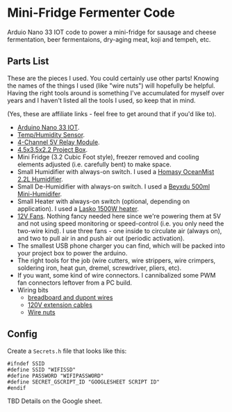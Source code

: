 # Mini-Fridge Fermenter Code

Arduio Nano 33 IOT code to power a mini-fridge for sausage and cheese fermentation, beer fermentaions, dry-aging meat, koji and tempeh, etc.

## Parts List

These are the pieces I used. You could certainly use other parts! Knowing the names of the things I used (like "wire nuts") will hopefully be helpful. Having the right tools around is something I've accumulated for myself over years and I haven't listed all the tools I used, so keep that in mind.

(Yes, these are affiliate links - feel free to get around that if you'd like to).

- [Arduino Nano 33 IOT](https://store.arduino.cc/usa/nano-33-iot).
- [Temp/Humidity Sensor](https://www.amazon.com/gp/product/B0795F19W6?ie=UTF8&psc=1&linkCode=ll1&tag=lukrym-20&linkId=b486d25ab6e4b8790191439777602fc0&language=en_US&ref_=as_li_ss_tl).
- [4-Channel 5V Relay Module](https://www.amazon.com/gp/product/B00KTEN3TM?ie=UTF8&psc=1&linkCode=ll1&tag=lukrym-20&linkId=ff5f6f848a3d0b86bc1fc15f77313c02&language=en_US&ref_=as_li_ss_tl).
- [4.5x3.5x2.2 Project Box](https://www.amazon.com/gp/product/B083H9FNRT?ie=UTF8&psc=1&linkCode=ll1&tag=lukrym-20&linkId=cb9c5620ddc8028527556253d6c852c3&language=en_US&ref_=as_li_ss_tl).
- Mini Fridge (3.2 Cubic Foot style), freezer removed and cooling elements adjusted (i.e. carefully bent) to make space.
- Small Humidifier with always-on switch. I used a [Homasy OceanMist 2.2L Humidifier](https://www.amazon.com/gp/product/B07RZSBSHJ?ie=UTF8&psc=1&linkCode=ll1&tag=lukrym-20&linkId=87576ba18dd32a623d075564934d3fa7&language=en_US&ref_=as_li_ss_tl).
- Small De-Humidifier with always-on switch. I used a [Beyxdu 500ml Mini-Humidifer](https://www.amazon.com/gp/product/B08GZ5X3LS?ie=UTF8&psc=1&linkCode=ll1&tag=lukrym-20&linkId=87047495e5704d8dc332e4ea6d7e05ae&language=en_US&ref_=as_li_ss_tl).
- Small Heater with always-on switch (optional, depending on application). I used a [Lasko 1500W heater](https://www.amazon.com/Lasko-754201-Portable-Protection-Thermostat/dp/B087YRL86Q?dchild=1&keywords=ceramic+heater&qid=1619153468&s=home-garden&sr=1-4&linkCode=ll1&tag=lukrym-20&linkId=d18bfffbd270714eb13e09005a7b5c92&language=en_US&ref_=as_li_ss_tl).
- [12V Fans](https://www.amazon.com/gp/product/B002YFSHPY?ie=UTF8&psc=1&linkCode=ll1&tag=lukrym-20&linkId=10a59ab0ad20ab55b6fab55db6f1edae&language=en_US&ref_=as_li_ss_tl).  Nothing fancy needed here since we're powering them at 5V and not using speed monitoring or speed-control (i.e. you only need the two-wire kind). I use three fans - one inside to circulate air (always on), and two to pull air in and push air out (periodic activation).
- The smallest USB phone charger you can find, which will be packed into your project box to power the arduino.
- The right tools for the job (wire cutters, wire strippers, wire crimpers, soldering iron, heat gun, dremel, screwdriver, pliers, etc).
- If you want, some kind of wire connectors. I cannibalized some PWM fan connectors leftover from a PC build.
- Wiring bits
    - [breadboard and dupont wires](https://www.amazon.com/gp/product/B073X7GZ1P?ie=UTF8&psc=1&linkCode=ll1&tag=lukrym-20&linkId=7bf6e074223fc1dd57e1be55bdc61fdc&language=en_US&ref_=as_li_ss_tl)
	- [120V extension cables](https://www.amazon.com/gp/product/B0153T1J8Y?ie=UTF8&psc=1&linkCode=ll1&tag=lukrym-20&linkId=be3e7c630bf3fb102ec836a4fbd1e33e&language=en_US&ref_=as_li_ss_tl)
	- [Wire nuts](https://www.amazon.com/Insulating-Electrical-Connectors-Portable-Connection/dp/B08DHZHQ4M?dchild=1&keywords=wire+nuts&qid=1619153897&sr=8-3&linkCode=ll1&tag=lukrym-20&linkId=99f28838b6a6ac1eec17d4aacd88e34d&language=en_US&ref_=as_li_ss_tl)

## Config

Create a `Secrets.h` file that looks like this:

```
#ifndef SSID
#define SSID "WIFISSD"
#define PASSWORD "WIFIPASSWORD"
#define SECRET_GSCRIPT_ID "GOOGLESHEET SCRIPT ID"
#endif

```

TBD Details on the Google sheet.

